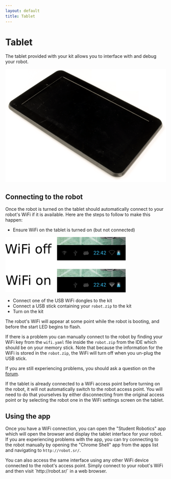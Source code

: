 ```yaml
---
layout: default
title: Tablet
---
```


Tablet
======

The tablet provided with your kit allows you to interface with and debug your
robot.

![An image of the tablet](/images/content/kit/tablet-cropped.png "The Tablet")

Connecting to the robot
-----------------------

Once the robot is turned on the tablet should automatically connect to
your robot's WiFi if it is available. Here are the steps to follow to
make this happen:

 * Ensure WiFi on the tablet is turned on (but not connected)

![WiFi status](/images/content/kit/tablet/wifi_status.png "WiFi status")

 * Connect one of the USB WiFi dongles to the kit
 * Connect a USB stick containing your `robot.zip` to the kit
 * Turn on the kit

The robot's WiFi will appear at some point while the robot is booting,
and before the start LED begins to flash.

If there is a problem you can manually connect to the robot by
finding your WiFi key from the `wifi.yaml` file inside the `robot.zip` from the
IDE which should be on your memory stick.
Note that because the information for the WiFi is stored in the `robot.zip`,
the WiFi will turn off when you un-plug the USB stick.

If you are still experiencing problems, you should ask a question on the [forum](/forum).

<div class="warning">
If the tablet is already connected to a WiFi access point before turning on the
robot, it will not automatically switch to the robot access point. You will
need to do that yourselves by either disconnecting from the original access
point or by selecting the robot one in the WiFi settings screen on the tablet.
</div>

Using the app
-------------

Once you have a WiFi connection, you can open the "Student Robotics" app which
will open the browser and display the tablet interface for your robot. If you
are experiencing problems with the app, you can try connecting to the robot
manually by opening the "Chrome Shell" app from the apps list and navigating to
`http://robot.sr/`.

<div class="info" markdown="1">
You can also access the same interface using any other WiFi device connected
to the robot's access point. Simply connect to your robot's WiFi and then
visit `http://robot.sr/` in a web browser.
</div>
